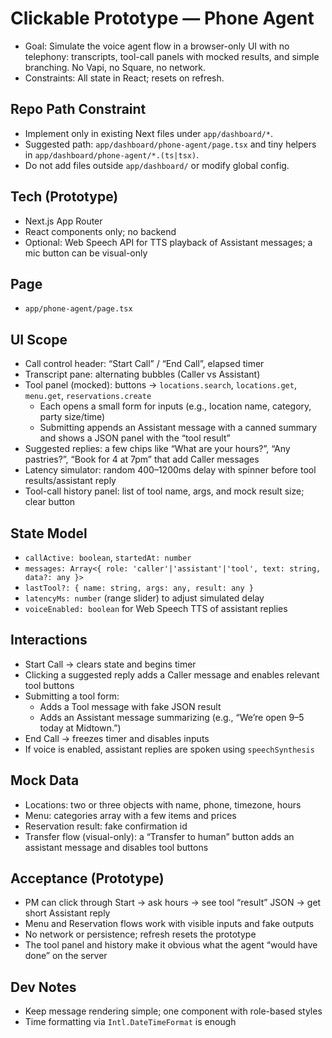 # Clickable Prototype — Phone Agent

- Goal: Simulate the voice agent flow in a browser-only UI with no telephony: transcripts, tool-call panels with mocked results, and simple branching. No Vapi, no Square, no network.
- Constraints: All state in React; resets on refresh.

## Repo Path Constraint
- Implement only in existing Next files under `app/dashboard/*`.
- Suggested path: `app/dashboard/phone-agent/page.tsx` and tiny helpers in `app/dashboard/phone-agent/*.(ts|tsx)`.
- Do not add files outside `app/dashboard/` or modify global config.

## Tech (Prototype)
- Next.js App Router
- React components only; no backend
 - Optional: Web Speech API for TTS playback of Assistant messages; a mic button can be visual-only

## Page
- `app/phone-agent/page.tsx`

## UI Scope
- Call control header: “Start Call” / “End Call”, elapsed timer
- Transcript pane: alternating bubbles (Caller vs Assistant)
- Tool panel (mocked): buttons → `locations.search`, `locations.get`, `menu.get`, `reservations.create`
  - Each opens a small form for inputs (e.g., location name, category, party size/time)
  - Submitting appends an Assistant message with a canned summary and shows a JSON panel with the “tool result”
- Suggested replies: a few chips like “What are your hours?”, “Any pastries?”, “Book for 4 at 7pm” that add Caller messages
 - Latency simulator: random 400–1200ms delay with spinner before tool results/assistant reply
 - Tool-call history panel: list of tool name, args, and mock result size; clear button

## State Model
- `callActive: boolean`, `startedAt: number`
- `messages: Array<{ role: 'caller'|'assistant'|'tool', text: string, data?: any }>`
- `lastTool?: { name: string, args: any, result: any }`
 - `latencyMs: number` (range slider) to adjust simulated delay
 - `voiceEnabled: boolean` for Web Speech TTS of assistant replies

## Interactions
- Start Call → clears state and begins timer
- Clicking a suggested reply adds a Caller message and enables relevant tool buttons
- Submitting a tool form:
  - Adds a Tool message with fake JSON result
  - Adds an Assistant message summarizing (e.g., “We’re open 9–5 today at Midtown.”)
- End Call → freezes timer and disables inputs
 - If voice is enabled, assistant replies are spoken using `speechSynthesis`

## Mock Data
- Locations: two or three objects with name, phone, timezone, hours
- Menu: categories array with a few items and prices
- Reservation result: fake confirmation id
 - Transfer flow (visual-only): a “Transfer to human” button adds an assistant message and disables tool buttons

## Acceptance (Prototype)
- PM can click through Start → ask hours → see tool “result” JSON → get short Assistant reply
- Menu and Reservation flows work with visible inputs and fake outputs
- No network or persistence; refresh resets the prototype
 - The tool panel and history make it obvious what the agent “would have done” on the server

## Dev Notes
- Keep message rendering simple; one component with role-based styles
- Time formatting via `Intl.DateTimeFormat` is enough

